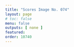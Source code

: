 ```yaml
---
title: "Scores Image No. 074"
layout: page
# toc: false
menu: false
outputs: [ none ]
featured: 
order: 10740
---
```

